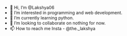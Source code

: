 - 👋 Hi, I’m @Lakshya06
- 👀 I’m interested in programming and web development.
- 🌱 I’m currently learning python. 
- 💞️ I’m looking to collaborate on nothing for now.
- 📫 How to reach me Insta - @the._lakshya

<!---
Lakshya06/Lakshya06 is a ✨ special ✨ repository because its `README.md` (this file) appears on your GitHub profile.
You can click the Preview link to take a look at your changes.
--->

